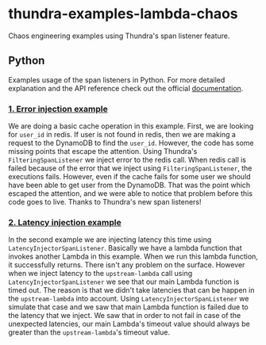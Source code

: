 # thundra-examples-lambda-chaos
Chaos engineering examples using Thundra's span listener feature.

## Python
Examples usage of the span listeners in Python. For more detailed explanation and the API reference check out the official [documentation](https://docs.thundra.io/v1.0.0/docs/span-listeners).

### [1. Error injection example](https://github.com/thundra-io/thundra-examples-lambda-chaos/blob/master/python/error_injection_example/app.py)
We are doing a basic cache operation in this example. First, we are looking for `user_id` in redis. If user is not found in redis, then we are making a request to the DynamoDB to find the `user_id`. However, the code has some missing points that escape the attention. Using Thundra's `FilteringSpanListener` we inject error to the redis call. When redis call is failed because of the error that we inject using `FilteringSpanListener`, the executions fails. However, even if the cache fails for some user we should have been able to get user from the DynamoDB. That was the point which escaped the attention, and we were able to notice that problem before this code goes to live. Thanks to Thundra's new span listeners!

### [2. Latency injection example](https://github.com/thundra-io/thundra-examples-lambda-chaos/blob/master/python/latency_injection_example/app.py)
In the second example we are injecting latency this time using `LatencyInjectorSpanListener`. Basically we have a lambda function that invokes another Lambda in this example. When we run this lambda function, it successfully returns. There isn't any problem on the surface. However when we inject latency to the `upstream-lambda` call using `LatencyInjectorSpanListener` we see that our main Lambda function is timed out. The reason is that we didn't take latencies that can be happen in the `upstream-lambda` into account. Using `LatencyInjectorSpanListener` we simulate that case and we saw that main Lambda function is failed due to the latency that we inject. We saw that in order to not fail in case of the unexpected latencies, our main Lambda's timeout value should always be greater than the `upstream-lambda`'s timeout value.